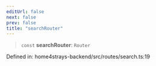 ```yaml
---
editUrl: false
next: false
prev: false
title: "searchRouter"
---
```


> `const` **searchRouter**: `Router`

Defined in: home4strays-backend/src/routes/search.ts:19
